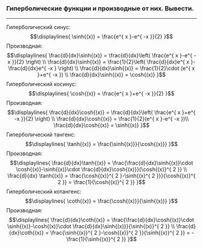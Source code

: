 ### Гиперболические функции и производные от них. Вывести.
---
Гиперболический синус:
$$\displaylines{
\sinh{(x)} = \frac{e^{ x }-e^{ -x }}{2} 
}$$
Производная:
$$\displaylines{
\frac{d}{dx}\sinh{(x)} = \frac{d}{dx}\left( \frac{e^{ x }-e^{ -x }}{2}  \right) \\
\frac{d}{dx}\sinh{(x)} = \frac{1}{2}\left( \frac{d}{dx}e^{ x }-\frac{d}{dx}e^{ -x } \right) \\
\frac{d}{dx}\sinh{(x)} = \frac{1}{2}\cdot (e^{ x }+e^{ -x }) \\
\frac{d}{dx}\sinh{(x)} = \cosh{(x)} 
}$$
Гиперболический косинус:
$$\displaylines{
\cosh{(x)} = \frac{e^{ x }+e^{ -x }}{2}
}$$
Производная:
$$\displaylines{
\frac{d}{dx}\cosh{(x)} = \frac{d}{dx}\left( \frac{e^{ x }+e^{ -x }}{2}  \right) \\
\frac{d}{dx}\cosh{(x)} = \frac{1}{2}(e^{ x }-e^{ -x })\\
\frac{d}{dx}\cosh{(x)} = \sinh{(x)}
}$$
Гиперболический тангенс:
$$\displaylines{
\tanh{(x)} = \frac{\sinh{(x)}}{\cosh{(x)}} 
}$$
Производная:
$$\displaylines{
\frac{d}{dx}\tanh{(x)} = \frac{\frac{d}{dx}\sinh{(x)}\cdot \cosh{(x)}-\sinh{(x)}\cdot \frac{d}{dx}\cosh{(x)}}{\cosh{(x)}^{ 2 }} \\
\frac{d}{dx} \tanh{(x)} = \frac{\cosh{(x)}^{ 2 }-\sinh{(x)^{ 2 }}}{\cosh{(x)}^{ 2 }} = \frac{1}{\cosh{(x)}^{ 2 }} 
}$$
Гиперболический котангенс:
$$\displaylines{
\coth{(x)} = \frac{\cosh{(x)}}{\sinh{(x)}}  
}$$
Производная:
$$\displaylines{
\frac{d}{dx}\coth{(x)} = \frac{\frac{d}{dx}\cosh{(x)}\cdot \sinh{(x)}-\cosh{(x)}\cdot \frac{d}{dx}\sinh{(x)}}{\sinh{(x)}^{ 2 }} \\
\frac{d}{dx}\coth{(x)} = \frac{\sinh{(x)}^{ 2 }-\cosh{(x)}^{ 2 }}{\sinh{(x)}^{ 2 }} = -\frac{1}{\sinh{(x)}^{ 2 }} 
}$$

